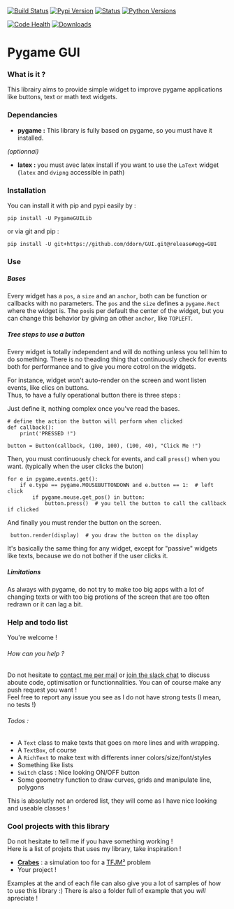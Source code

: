 [![Build Status](https://travis-ci.org/ddorn/GUI.svg?branch=release)](https://travis-ci.org/ddorn/GUI)
[![Pypi Version](https://img.shields.io/pypi/v/PygameGUILib.svg)](https://pypi.python.org/pypi/PygameGUILib)
[![Status](https://img.shields.io/pypi/status/PygameGUILib.svg)](https://pypi.python.org/pypi/PygameGUILib)
[![Python Versions](https://img.shields.io/pypi/pyversions/PygameGUILib.svg)](https://pypi.python.org/pypi/PygameGUILib)

[![Code Health](https://landscape.io/github/ddorn/GUI/master/landscape.svg?style=flat)](https://landscape.io/github/ddorn/GUI/master)
[![Downloads](https://img.shields.io/pypi/dw/PygameGUILib.svg)](https://pypi.python.org/pypi/PygameGUILib)


# Pygame GUI

### What is it ?
 This librairy aims to provide simple widget to improve pygame applications like buttons, text or math text widgets.

### Dependancies
* **pygame :**   This library is fully based on pygame, so you must have it installed.

*(optionnal)*
* **latex :** you must avec latex install if you want to use the `LaText` widget 
            (`latex` and `dvipng` accessible in path)

### Installation
 You can install it with pip and pypi easily by :
        
    pip install -U PygameGUILib
    
 or via git and pip : 
 
    pip install -U git+https://github.com/ddorn/GUI.git@release#egg=GUI    

### Use

##### Bases
Every widget has a `pos`, a `size` and an `anchor`, both can be function or callbacks with no parameters.
The `pos` and the `size` defines a `pygame.Rect` where the widget is. The `pos`is per default the center of the widget, 
but you can change this behavior by giving an other `anchor`, like `TOPLEFT`. 

##### Tree steps to use a button


Every widget is totally independent and will do nothing unless you tell him to do something.
There is no theading thing that continuously check for events both for performance and to give you more cotrol on the widgets.

For instance, widget won't auto-render on the screen and wont listen events, like clics on buttons.  
Thus, to have a fully operational button there is three steps :

Just define it, nothing complex once you've read the bases.

    # define the action the button will perform when clicked
    def callback():
        print('PRESSED !")
        
    button = Button(callback, (100, 100), (100, 40), "Click Me !")

Then, you must continuously check for events, and call `press()` when you want. 
(typically when the user clicks the buton)

    for e in pygame.events.get():
        if e.type == pygame.MOUSEBUTTONDOWN and e.button == 1:  # left click
            if pygame.mouse.get_pos() in button:
                button.press()  # you tell the button to call the callback if clicked

And finally you must render the button on the screen.
                    
     button.render(display)  # you draw the button on the display

It's basically the same thing for any widget, except for "passive" widgets like texts, because 
we do not bother if the user clicks it.

##### Limitations

 As always with pygame, do not try to make too big apps with a lot of changing texts or with too big protions of the screen
 that are too often redrawn or it can lag a bit. 

### Help and todo list

You're welcome ! 

###### How can you help ?
 Do not hesitate to [contact me per mail](mailto:diego.dorn@free.fr) 
 or [join the slack chat](https://join.slack.com/pygamegui/shared_invite/MTk5NDY0Njg4MTE1LTE0OTc4MDcwMzYtYWU5Mjc4ZjA1ZA)
 to discuss aboute code, optimisation or functionnalities. 
 You can of course make any push request you want !  
 Feel free to report any issue you see as I do not have strong tests (I mean, no tests !)
 

###### Todos : 
 * A `Text` class to make texts that goes on more lines and with wrapping.
 * A `TextBox`, of course
 * A `RichText` to make text with differents inner colors/size/font/styles
 * Something like lists
 * `Switch` class : Nice looking ON/OFF button
 * Some geometry function to draw curves, grids and manipulate line, polygons
 
 This is absolutly not an ordered list, they will come as I have nice looking and useable classes !
 

### Cool projects with this library

Do not hesitate to tell me if you have something working !  
Here is a list of projets that uses my library, take inspiration !

 * [**Crabes**](https://github.com/ddorn/crabes) : a simulation too for a [TFJM²](https://www.tfjm.org/) problem
 * Your project !
 
Examples at the and of each file can also give you a lot of samples of how to use this library :)
There is also a folder full of example that you *will* apreciate !
